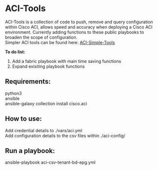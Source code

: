 # ACI-Tools  
ACI-Tools is a collection of code to push, remove and query configuration within Cisco ACI, allows speed and accuracy when deploying a Cisco ACI environment. Currently adding functions to these public playbooks to broaden the scope of configuration.  
Simpler ACI tools can be found here: [ACI-Simple-Tools](https://github.com/Timothy-Lloyd/aci-simple-tools "aci-simple-tools")  

**To do list:**  
1. Add a fabric playbook with main time saving functions
2. Expand exisiting playbook functions

## Requirements:
python3  
ansible  
ansible-galaxy collection install cisco.aci  

## How to use:
Add credential details to ./vars/aci.yml  
Add configuration details to the csv files within ./aci-config/  

## Run a playbook:
ansible-playbook aci-csv-tenant-bd-epg.yml  
